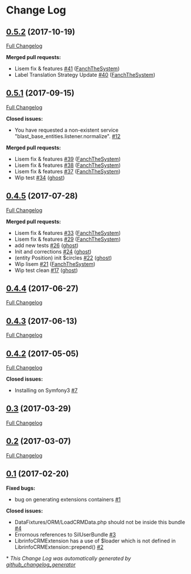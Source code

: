 # Change Log

## [0.5.2](https://github.com/libre-informatique/CRMBundle/tree/0.5.2) (2017-10-19)
[Full Changelog](https://github.com/libre-informatique/CRMBundle/compare/0.5.1...0.5.2)

**Merged pull requests:**

- Lisem fix & features [\#41](https://github.com/libre-informatique/CRMBundle/pull/41) ([FanchTheSystem](https://github.com/FanchTheSystem))
- Label Translation Strategy Update [\#40](https://github.com/libre-informatique/CRMBundle/pull/40) ([FanchTheSystem](https://github.com/FanchTheSystem))

## [0.5.1](https://github.com/libre-informatique/CRMBundle/tree/0.5.1) (2017-09-15)
[Full Changelog](https://github.com/libre-informatique/CRMBundle/compare/0.4.5...0.5.1)

**Closed issues:**

- You have requested a non-existent service "blast\_base\_entities.listener.normalize".                                                                                    [\#12](https://github.com/libre-informatique/CRMBundle/issues/12)

**Merged pull requests:**

- Lisem fix & features [\#39](https://github.com/libre-informatique/CRMBundle/pull/39) ([FanchTheSystem](https://github.com/FanchTheSystem))
- Lisem fix & features [\#38](https://github.com/libre-informatique/CRMBundle/pull/38) ([FanchTheSystem](https://github.com/FanchTheSystem))
- Lisem fix & features [\#37](https://github.com/libre-informatique/CRMBundle/pull/37) ([FanchTheSystem](https://github.com/FanchTheSystem))
- Wip test [\#34](https://github.com/libre-informatique/CRMBundle/pull/34) ([ghost](https://github.com/ghost))

## [0.4.5](https://github.com/libre-informatique/CRMBundle/tree/0.4.5) (2017-07-28)
[Full Changelog](https://github.com/libre-informatique/CRMBundle/compare/0.4.4...0.4.5)

**Merged pull requests:**

- Lisem fix & features [\#33](https://github.com/libre-informatique/CRMBundle/pull/33) ([FanchTheSystem](https://github.com/FanchTheSystem))
- Lisem fix & features [\#29](https://github.com/libre-informatique/CRMBundle/pull/29) ([FanchTheSystem](https://github.com/FanchTheSystem))
-  add new tests [\#26](https://github.com/libre-informatique/CRMBundle/pull/26) ([ghost](https://github.com/ghost))
- Init and corrections  [\#24](https://github.com/libre-informatique/CRMBundle/pull/24) ([ghost](https://github.com/ghost))
- \(entity Position\) init $circles [\#22](https://github.com/libre-informatique/CRMBundle/pull/22) ([ghost](https://github.com/ghost))
- Wip lisem [\#21](https://github.com/libre-informatique/CRMBundle/pull/21) ([FanchTheSystem](https://github.com/FanchTheSystem))
- Wip test clean [\#17](https://github.com/libre-informatique/CRMBundle/pull/17) ([ghost](https://github.com/ghost))

## [0.4.4](https://github.com/libre-informatique/CRMBundle/tree/0.4.4) (2017-06-27)
[Full Changelog](https://github.com/libre-informatique/CRMBundle/compare/0.4.3...0.4.4)

## [0.4.3](https://github.com/libre-informatique/CRMBundle/tree/0.4.3) (2017-06-13)
[Full Changelog](https://github.com/libre-informatique/CRMBundle/compare/0.4.2...0.4.3)

## [0.4.2](https://github.com/libre-informatique/CRMBundle/tree/0.4.2) (2017-05-05)
[Full Changelog](https://github.com/libre-informatique/CRMBundle/compare/0.3...0.4.2)

**Closed issues:**

- Installing on Symfony3 [\#7](https://github.com/libre-informatique/CRMBundle/issues/7)

## [0.3](https://github.com/libre-informatique/CRMBundle/tree/0.3) (2017-03-29)
[Full Changelog](https://github.com/libre-informatique/CRMBundle/compare/0.2...0.3)

## [0.2](https://github.com/libre-informatique/CRMBundle/tree/0.2) (2017-03-07)
[Full Changelog](https://github.com/libre-informatique/CRMBundle/compare/0.1...0.2)

## [0.1](https://github.com/libre-informatique/CRMBundle/tree/0.1) (2017-02-20)
**Fixed bugs:**

- bug on generating extensions containers [\#1](https://github.com/libre-informatique/CRMBundle/issues/1)

**Closed issues:**

- DataFixtures/ORM/LoadCRMData.php should not be inside this bundle [\#4](https://github.com/libre-informatique/CRMBundle/issues/4)
- Errornous references to SilUserBundle [\#3](https://github.com/libre-informatique/CRMBundle/issues/3)
- LibrinfoCRMExtension has a use of $loader which is not defined in LibrinfoCRMExtension::prepend\(\) [\#2](https://github.com/libre-informatique/CRMBundle/issues/2)



\* *This Change Log was automatically generated by [github_changelog_generator](https://github.com/skywinder/Github-Changelog-Generator)*